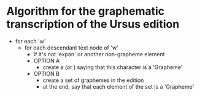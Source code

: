 # Algorithm for the graphematic transcription of the Ursus edition

- for each 'w'
    - for each descendant text node of 'w'
        - if it's not 'expan' or another non-grapheme element
        - OPTION A
            - create a <c> (or <g>) saying that this character is a 'Grapheme'
        - OPTION B
            - create a set of graphemes in the edition
            - at the end, say that each element of the set is a 'Grapheme'
